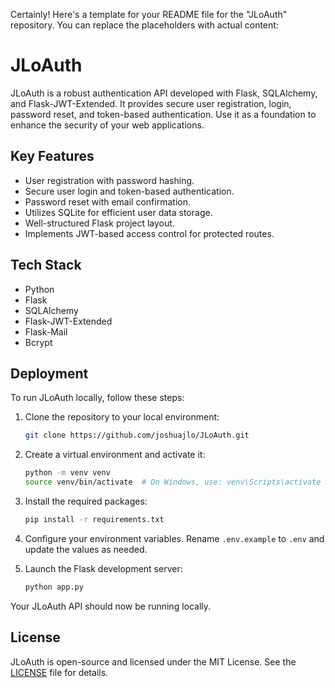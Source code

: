 Certainly! Here's a template for your README file for the "JLoAuth" repository. You can replace the placeholders with actual content:

# JLoAuth

JLoAuth is a robust authentication API developed with Flask, SQLAlchemy, and Flask-JWT-Extended. It provides secure user registration, login, password reset, and token-based authentication. Use it as a foundation to enhance the security of your web applications.

## Key Features

- User registration with password hashing.
- Secure user login and token-based authentication.
- Password reset with email confirmation.
- Utilizes SQLite for efficient user data storage.
- Well-structured Flask project layout.
- Implements JWT-based access control for protected routes.

## Tech Stack

- Python
- Flask
- SQLAlchemy
- Flask-JWT-Extended
- Flask-Mail
- Bcrypt

## Deployment

To run JLoAuth locally, follow these steps:

1. Clone the repository to your local environment:

   ```bash
   git clone https://github.com/joshuajlo/JLoAuth.git
   ```

2. Create a virtual environment and activate it:

   ```bash
   python -m venv venv
   source venv/bin/activate  # On Windows, use: venv\Scripts\activate
   ```

3. Install the required packages:

   ```bash
   pip install -r requirements.txt
   ```

4. Configure your environment variables. Rename `.env.example` to `.env` and update the values as needed.

5. Launch the Flask development server:

   ```bash
   python app.py
   ```

Your JLoAuth API should now be running locally.

## License

JLoAuth is open-source and licensed under the MIT License. See the [LICENSE](https://github.com/joshuajlo/JLoAuth/blob/main/LICENSE) file for details.
